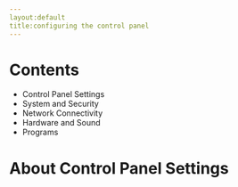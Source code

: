 ```yaml
---
layout:default
title:configuring the control panel
---
```


# Contents
- Control Panel Settings
- System and Security
- Network Connectivity
- Hardware and Sound
- Programs

# About Control Panel Settings
